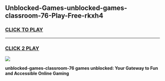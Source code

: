 
## Unblocked-Games-unblocked-games-classroom-76-Play-Free-rkxh4
<h3>
<a href="https://premium76.site?title=unblocked-games-classroom-76&ref=23A">CLICK TO PLAY</a></h3>
<hr>

<h3>
<a href="https://premium76.site?title=unblocked-games-classroom-76&ref=23A">CLICK 2 PLAY</a>
  
</h3>

<a href="https://premium76.site?title=unblocked-games-classroom-76&ref=23A"><img src="https://clearcache.store/games.png"></a>


**unblocked-games-classroom-76 games unblocked: Your Gateway to Fun and Accessible Online Gaming**
